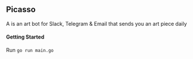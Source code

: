 ## Picasso

A is an art bot for Slack, Telegram & Email that sends you an art piece daily

#### Getting Started

Run `go run main.go`
